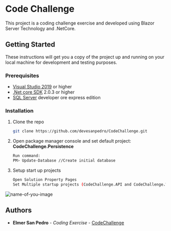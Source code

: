 # Code Challenge

This project is a coding challenge exercise and developed using Blazor Server Technology and .NetCore.

## Getting Started

These instructions will get you a copy of the project up and running on your local machine for development and testing purposes.

### Prerequisites

  - [Visual Studio 2019](https://visualstudio.com/download) or higher
  - [.Net core SDK](https://www.microsoft.com/net/download/windows) 2.0.3 or higher
  - [SQL Server](https://www.microsoft.com/en-us/sql-server/sql-server-downloads) developer ore express edition

### Installation

1. Clone the repo
   ```sh
   git clone https://github.com/devesanpedro/CodeChallenge.git
   ```
2. Open package manager console and set default project: <b>CodeChallenge.Persistence</b>
   ```sh
   Run command:
   PM> Update-Database //Create initial database
   ```
3. Setup start up projects
   ```sh
   Open Solution Property Pages
   Set Multiple startup projects (CodeChallenge.API and CodeChallenge.Web) 
  ![name-of-you-image](https://github.com/devesanpedro/CodeChallenge/blob/master/startup-projects.PNG?raw=true)
## Authors
* **Elmer San Pedro** - *Coding Exercise* - [CodeChallenge](https://github.com/devesanpedro/CodeChallenge)
   ```
   
   
